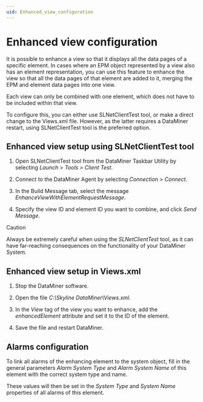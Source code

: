 ```yaml
---
uid: Enhanced_view_configuration
---
```


# Enhanced view configuration

It is possible to enhance a view so that it displays all the data pages of a specific element. In cases where an EPM object represented by a view also has an element representation, you can use this feature to enhance the view so that all the data pages of that element are added to it, merging the EPM and element data pages into one view.

Each view can only be combined with one element, which does not have to be included within that view.

To configure this, you can either use SLNetClientTest tool, or make a direct change to the Views.xml file. However, as the latter requires a DataMiner restart, using SLNetClientTest tool is the preferred option.

## Enhanced view setup using SLNetClientTest tool

1. Open SLNetClientTest tool from the DataMiner Taskbar Utility by selecting *Launch* > *Tools* > *Client Test*.

1. Connect to the DataMiner Agent by selecting *Connection* > *Connect*.

1. In the Build Message tab, select the message *EnhanceViewWithElementRequestMessage*.

1. Specify the view ID and element ID you want to combine, and click *Send Message*.

> [!CAUTION]
> Always be extremely careful when using the *SLNetClientTest* tool, as it can have far-reaching consequences on the functionality of your DataMiner System.

## Enhanced view setup in Views.xml

1. Stop the DataMiner software.

1. Open the file *C:\Skyline DataMiner\Views.xml*.

1. In the *View* tag of the view you want to enhance, add the *enhancedElement* attribute and set it to the ID of the element.

1. Save the file and restart DataMiner.

## Alarms configuration

To link all alarms of the enhancing element to the system object, fill in the general parameters *Alarm System Type* and *Alarm System Name* of this element with the correct system type and name.

These values will then be set in the *System Type* and *System Name* properties of all alarms of this element.
